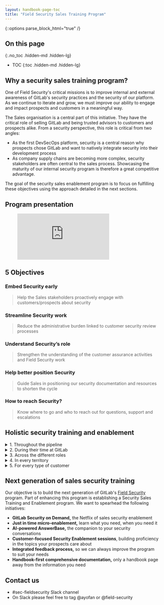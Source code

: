 ```yaml
---
layout: handbook-page-toc
title: "Field Security Sales Training Program"
---
```


{::options parse_block_html="true" /}

## On this page
{:.no_toc .hidden-md .hidden-lg}
 
- TOC
{:toc .hidden-md .hidden-lg}


## Why a security sales training program?

One of Field Security's critical missions is to improve internal and external awareness of GitLab's security practices and the security of our platform. As we continue to iterate and grow, we must improve our ability to engage and impact prospects and customers in a meaningful way. 

The Sales organisation is a central part of this initiative. They have the critical role of selling GitLab and being trusted advisors to customers and prospects alike. From a security perspective, this role is critical from two angles:

* As the first DevSecOps platform, security is a central reason why prospects chose GitLab and want to natively integrate security into their development process
* As company supply chains are becoming more complex, security stakeholders are often central to the sales process. Showcasing the maturity of our internal security program is therefore a great competitive advantage.

The goal of the security sales enablement program is to focus on fulfilling these objectives using the approach detailed in the next sections.

## Program presentation

<figure class="video_container">
  <iframe src="https://www.youtube.com/embed/Ijjjuk_A_dk" frameborder="0" allowfullscreen="true"> </iframe>
</figure>

## 5 Objectives

### Embed Security early

> Help the Sales stakeholders proactively engage with customers/prospects about security

### Streamline Security work

> Reduce the administrative burden linked to customer security review processes

### Understand Security’s role

> Strengthen the understanding of the customer assurance activities and Field Security work

### Help better position Security

> Guide Sales in positioning our security documentation and resources to shorten the cycle

### How to reach Security?

> Know where to go and who to reach out for questions, support and escalations

## Holistic security training and enablement 

<details>
<summary markdown="span">1. Throughout the pipeline</summary>

- **At the discovery stage**
- **During scoping discussions**
- **With the technical evaluation**
- **When drafting the proposal**
- **In the negotiation stage**

</details>

<details>
<summary markdown="span">2. During their time at GitLab</summary>

- **Before they join GitLab**
- **During the onboarding process**
  - Sales Quick Start
  - 30-60-90
- **At each milestone of their career at GitLab**
  - After a promotion
  - When expanding territory

</details>

<details>
<summary markdown="span">3. Across the different roles</summary>

- **SDR/BDR**
- **Account Executives**
- **Strategic Account Leaders**
- **Solutions Architect**
- **Customer Success Managers**
- **Professional Services**
- **Support Roles**
  - Legal
  - Product Marketing

</details>

<details>
<summary markdown="span">4. In every territory</summary>

- **EMEA**
- **APAC**
- **AMER**
- **Dedicated Markets**

</details>

<details>
<summary markdown="span">5. For every type of customer</summary>

- **SMB**
- **Mid-Market**
- **Enterprise**
- **Public Sector**

</details>

## Next generation of sales security training

Our objective is to build the next generation of GitLab's [Field Security](https://about.gitlab.com/handbook/security/security-assurance/field-security/) program. Part of enhancing this program is establishing a Security Sales Training and Enablement program. We want to spearhead the following initiatives:  

* **GitLab Security on Demand,** the Netflix of sales security enablement
* **Just in time micro-enablement,** learn what you need, when you need it
* **AI-powered AnswerBase,** the companion to your security conversations
* **Customer-focused Security Enablement sessions**, building proficiency in the topics your prospects care about
* **Integrated feedback process,** so we can always improve the program to suit your needs
* **Handbook-first comprehensive documentation,** only a handbook page away from the information you need

## Contact us

* #sec-fieldsecurity Slack channel
* On Slack please feel free to tag @ayofan or @field-security 